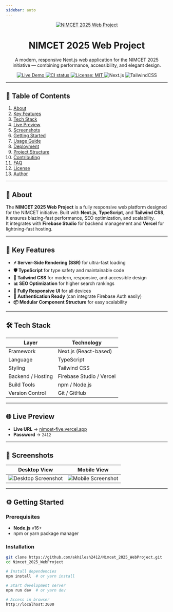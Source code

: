 ```yaml
---
sidebar: auto
---
```


<p align="center">
  <a href="https://nimcet-five.vercel.app" target="_blank">
    <img src="https://i.postimg.cc/Dy4V8KDK/20250813-104253.png" alt="NIMCET 2025 Web Project" />
  </a>
</p>

<h1 align="center">NIMCET 2025 Web Project</h1>
<p align="center">A modern, responsive Next.js web application for the NIMCET 2025 initiative — combining performance, accessibility, and elegant design.</p>

<p align="center">
  <a href="https://nimcet-five.vercel.app" target="_blank">
    <img alt="Live Demo" src="https://img.shields.io/badge/Live-Demo-blue?style=for-the-badge&logo=vercel" />
  </a>
  <a href="https://github.com/akhilesh2412/Nimcet_2025_WebProject/actions" target="_blank">
    <img alt="CI status" src="https://img.shields.io/github/actions/workflow/status/akhilesh2412/Nimcet_2025_WebProject/ci.yml?branch=main&style=for-the-badge" />
  </a>
  <a href="https://github.com/akhilesh2412/Nimcet_2025_WebProject/blob/main/LICENSE" target="_blank">
    <img alt="License: MIT" src="https://img.shields.io/badge/license-MIT-green?style=for-the-badge" />
  </a>
  <img alt="Next.js" src="https://img.shields.io/badge/Next.js-13-black?style=for-the-badge&logo=next.js" />
  <img alt="TailwindCSS" src="https://img.shields.io/badge/Tailwind_CSS-3-blue?style=for-the-badge&logo=tailwindcss" />
</p>

---

## 📑 Table of Contents

1. [About](#about)  
2. [Key Features](#key-features)  
3. [Tech Stack](#tech-stack)  
4. [Live Preview](#live-preview)  
5. [Screenshots](#screenshots)  
6. [Getting Started](#getting-started)  
7. [Usage Guide](#usage-guide)  
8. [Deployment](#deployment)  
9. [Project Structure](#project-structure)  
10. [Contributing](#contributing)  
11. [FAQ](#faq)  
12. [License](#license)  
13. [Author](#author)

---

## 🧾 About

The **NIMCET 2025 Web Project** is a fully responsive web platform designed for the NIMCET initiative. Built with **Next.js**, **TypeScript**, and **Tailwind CSS**, it ensures blazing-fast performance, SEO optimization, and scalability.  
It integrates with **Firebase Studio** for backend management and **Vercel** for lightning-fast hosting.

---

## 🚀 Key Features

- **⚡ Server-Side Rendering (SSR)** for ultra-fast loading
- **🛡 TypeScript** for type safety and maintainable code
- **🎨 Tailwind CSS** for modern, responsive, and accessible design
- **📊 SEO Optimization** for higher search rankings
- **📱 Fully Responsive UI** for all devices
- **🔐 Authentication Ready** (can integrate Firebase Auth easily)
- **📦 Modular Component Structure** for easy scalability

---

## 🛠 Tech Stack

| Layer               | Technology             |
|---------------------|------------------------|
| Framework           | Next.js (React-based)  |
| Language            | TypeScript             |
| Styling             | Tailwind CSS           |
| Backend / Hosting   | Firebase Studio / Vercel |
| Build Tools         | npm / Node.js          |
| Version Control     | Git / GitHub           |

---

## 🌐 Live Preview

- **Live URL** → [nimcet-five.vercel.app](https://nimcet-five.vercel.app)  
- **Password** → `2412`

---

## 📸 Screenshots

| Desktop View | Mobile View |
|--------------|-------------|
| ![Desktop Screenshot](https://i.postimg.cc/htwfVg4b/Screenshot-2025-08-13-103720.png) | ![Mobile Screenshot](https://i.postimg.cc/3R37vbGF/Screenshot-2025-08-13-103959.png) |

---

## ⚙️ Getting Started

### Prerequisites
- **Node.js** v16+  
- npm or yarn package manager

### Installation
```bash
git clone https://github.com/akhilesh2412/Nimcet_2025_WebProject.git
cd Nimcet_2025_WebProject

# Install dependencies
npm install  # or yarn install

# Start development server
npm run dev  # or yarn dev

# Access in browser
http://localhost:3000
